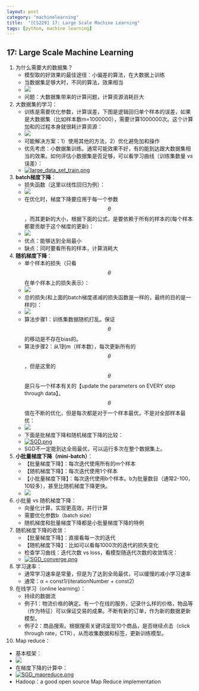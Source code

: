 ```yaml
---
layout: post
category: "machinelearning"
title:  "[CS229] 17: Large Scale Machine Learning"
tags: [python, machine learning]
---
```


<script type="text/javascript" async
  src="https://cdn.mathjax.org/mathjax/latest/MathJax.js?config=TeX-MML-AM_CHTML">
</script>

## 17: Large Scale Machine Learning

1. 为什么需要大的数据集？
   - 模型取的好效果的最佳途径：小偏差的算法，在大数据上训练
   - 当数据集足够大时，不同的算法，效果相当
   - ![](http://www.holehouse.org/mlclass/17_Large_Scale_Machine_Learning_files/Image.png)
   - 问题：大数据集带来的计算问题，计算资源消耗巨大
2. 大数据集的学习：
   - 训练是需要优化参数，计算误差，下图是逻辑回归单个样本的误差，如果是大数据集（比如样本数m=1000000），需要计算1000000次。这个计算加和的过程本身就很耗计算资源：
   - ![](http://www.holehouse.org/mlclass/17_Large_Scale_Machine_Learning_files/Image%20[1].png)
   - 可能解决方案：1）使用其他的方法，2）优化避免加和操作
   - 优先考虑：小数据集训练。通常可能效果不好，有的能到达跟大数据集相当的效果。如何评估小数据集是否足够，可以看学习曲线（训练集数量 vs 误差）：
   - [![large_data_set_train.png](https://i.loli.net/2019/05/20/5ce266cabc62910771.png)](https://i.loli.net/2019/05/20/5ce266cabc62910771.png)
3. **batch梯度下降**：
   - 损失函数（这里以线性回归为例）：
   - ![](http://www.holehouse.org/mlclass/17_Large_Scale_Machine_Learning_files/Image%20[5].png)
   - 在优化时，梯度下降要应用于每一个参数$$ \theta $$，而其更新的大小，根据下面的公式，是要依赖于所有的样本的(每个样本都要贡献于这个梯度的更新)：
   - ![](http://www.holehouse.org/mlclass/17_Large_Scale_Machine_Learning_files/Image%20[7].png)
   - 优点：能够达到全局最小
   - 缺点：同时要看所有的样本，计算消耗大
4. **随机梯度下降**：
   - 单个样本的损失（只看$$ \theta $$在单个样本上的损失表示）：
   - ![](http://www.holehouse.org/mlclass/17_Large_Scale_Machine_Learning_files/Image%20[9].png)
   - 总的损失(和上面的batch梯度递减的损失函数是一样的，最终的目的是一样的)：
   - ![](http://www.holehouse.org/mlclass/17_Large_Scale_Machine_Learning_files/Image%20[10].png)
   - 算法步骤1：训练集数据随机打乱。保证$$ \theta $$的移动是不存在bias的。
   - 算法步骤2：从1到m（样本数），每次更新所有的$$ \theta $$，但是这里的$$ \theta $$是只与一个样本有关的【update the parameters on EVERY step through data】。$$ \theta $$值在不断的优化，但是每次都是对于一个样本最优，不是对全部样本最优：
   - ![](http://www.holehouse.org/mlclass/17_Large_Scale_Machine_Learning_files/Image%20[12].png)
   - 下面是批梯度下降和随机梯度下降的比较：
   - [![SGD.png](https://i.loli.net/2019/05/20/5ce26c9fb0bd637581.png)](https://i.loli.net/2019/05/20/5ce26c9fb0bd637581.png)
   - SGD不一定能到达全局最优，可以运行多次在整个数据集上。
5. **小批量梯度下降（mini-batch）**：
   - 【批量梯度下降】：每次迭代使用所有的m个样本
   - 【随机梯度下降】：每次迭代使用1个样本
   - 【小批量梯度下降】：每次迭代使用b个样本。b为批量数目（通常2-100，10较多），甚至比随机梯度下降更快。
   - ![](http://www.holehouse.org/mlclass/17_Large_Scale_Machine_Learning_files/Image%20[17].png)
6. 小批量 vs 随机梯度下降：
   - 向量化计算，实现更高效，并行计算
   - 需要优化参数b（batch size）
   - 随机梯度和批量梯度下降都是小批量梯度下降的特例
7. 随机梯度下降的收敛：
   - 【批量梯度下降】：直接看每一次的迭代
   - 【随机梯度下降】：比如可以看每1000次的迭代的损失变化
   - 检查学习曲线：迭代次数 vs loss，看模型随迭代次数的收敛情况：
   - [![SGD_converge.png](https://i.loli.net/2019/05/20/5ce270bc60a8381996.png)](https://i.loli.net/2019/05/20/5ce270bc60a8381996.png)
8. 学习速率：
   - 通常学习速率是常量，但是为了达到全局最优，可以缓慢的减小学习速率
   - 通常：α = const1/(iterationNumber + const2)
9. 在线学习（online learning）：
   - 持续的数据流
   - 例子1：物流价格的确定。有一个在线的服务，记录什么样的价格，物品等（作为特征）可以保证交易的成果。不断有新的订单，作为新的数据更新模型。
   - 例子2：商品搜索。根据搜索关键词呈现10个商品，是否继续点击（click through rate，CTR），从而收集数据和标签，更新训练模型。
10. Map reduce：
   - 基本框架：
   - ![](http://www.holehouse.org/mlclass/17_Large_Scale_Machine_Learning_files/Image%20[30].png)
   - 在梯度下降的计算中：
   - [![SGD_mapreduce.png](https://i.loli.net/2019/05/20/5ce273a806c7419967.png)](https://i.loli.net/2019/05/20/5ce273a806c7419967.png)
   - Hadoop：a good open source Map Reduce implementation